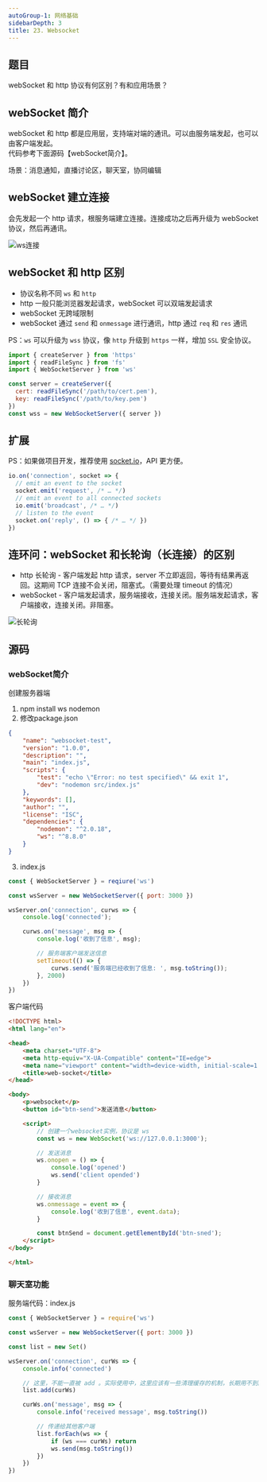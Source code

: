 ```yaml
---
autoGroup-1: 网络基础
sidebarDepth: 3
title: 23. Websocket
---
```


## 题目

webSocket 和 http 协议有何区别？有和应用场景？

## webSocket 简介

webSocket 和 http 都是应用层，支持端对端的通讯。可以由服务端发起，也可以由客户端发起。<br>
代码参考下面源码【webSocket简介】。

场景：消息通知，直播讨论区，聊天室，协同编辑

## webSocket 建立连接

会先发起一个 http 请求，根服务端建立连接。连接成功之后再升级为 webSocket 协议，然后再通讯。

<img :src="$withBase('/basicComputer/Network/ws连接.png')" alt="ws连接"> 

## webSocket 和 http 区别

- 协议名称不同 `ws` 和 `http`
- http 一般只能浏览器发起请求，webSocket 可以双端发起请求
- webSocket 无跨域限制
- webSocket 通过 `send` 和 `onmessage` 进行通讯，http 通过 `req` 和 `res` 通讯

PS：`ws` 可以升级为 `wss` 协议，像 `http` 升级到 `https` 一样，增加 `SSL` 安全协议。

```js
import { createServer } from 'https'
import { readFileSync } from 'fs'
import { WebSocketServer } from 'ws'

const server = createServer({
  cert: readFileSync('/path/to/cert.pem'),
  key: readFileSync('/path/to/key.pem')
})
const wss = new WebSocketServer({ server })
```

## 扩展

PS：如果做项目开发，推荐使用 [socket.io](https://www.npmjs.com/package/socket.io)，API 更方便。

```js
io.on('connection', socket => {
  // emit an event to the socket
  socket.emit('request', /* … */)
  // emit an event to all connected sockets
  io.emit('broadcast', /* … */)
  // listen to the event
  socket.on('reply', () => { /* … */ })
})
```

## 连环问：webSocket 和长轮询（长连接）的区别

- http 长轮询 - 客户端发起 http 请求，server 不立即返回，等待有结果再返回。这期间 TCP 连接不会关闭，阻塞式。（需要处理 timeout 的情况）
- webSocket - 客户端发起请求，服务端接收，连接关闭。服务端发起请求，客户端接收，连接关闭。非阻塞。

<img :src="$withBase('/basicComputer/Network/长轮询.png')" alt="长轮询"> 


## 源码
### webSocket简介
创建服务器端
1. npm install ws nodemon   
2. 修改package.json
```json
{
    "name": "websocket-test",
    "version": "1.0.0",
    "description": "",
    "main": "index.js",
    "scripts": {
        "test": "echo \"Error: no test specified\" && exit 1",
        "dev": "nodemon src/index.js"
    },
    "keywords": [],
    "author": "",
    "license": "ISC",
    "dependencies": {
        "nodemon": "^2.0.18",
        "ws": "^8.8.0"
    }
}
```
3. index.js
```js
const { WebSocketServer } = reqiure('ws')

const wsServer = new WebSocketServer({ port: 3000 })

wsServer.on('connection', curws => {
    console.log('connected');

    curws.on('message', msg => {
        console.log('收到了信息', msg);

        // 服务端客户端发送信息
        setTimeout(() => {
            curws.send('服务端已经收到了信息: ', msg.toString());
        }, 2000)
    })
})
```

客户端代码
```html
<!DOCTYPE html>
<html lang="en">

<head>
    <meta charset="UTF-8">
    <meta http-equiv="X-UA-Compatible" content="IE=edge">
    <meta name="viewport" content="width=device-width, initial-scale=1.0">
    <title>web-socket</title>
</head>

<body>
    <p>websocket</p>
    <button id="btn-send">发送消息</button>

    <script>
        // 创建一个websocket实例，协议是 ws
        const ws = new WebSocket('ws://127.0.0.1:3000');

        // 发送消息
        ws.onopen = () => {
            console.log('opened')
            ws.send('client opended')
        }

        // 接收消息
        ws.onmessage = event => {
            console.log('收到了信息', event.data);
        }

        const btnSend = document.getElementById('btn-sned');
    </script>
</body>

</html>
```

### 聊天室功能
服务端代码：index.js
```javascript
const { WebSocketServer } = require('ws')

const wsServer = new WebSocketServer({ port: 3000 })

const list = new Set()

wsServer.on('connection', curWs => {
    console.info('connected')

    // 这里，不能一直被 add 。实际使用中，这里应该有一些清理缓存的机制，长期用不到的 ws 要被 delete
    list.add(curWs)

    curWs.on('message', msg => {
        console.info('received message', msg.toString())

        // 传递给其他客户端
        list.forEach(ws => {
            if (ws === curWs) return
            ws.send(msg.toString())
        })
    })
})
```
